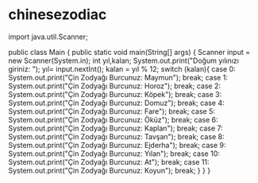 # chinesezodiac
import java.util.Scanner;

public class Main {
    public static void main(String[] args) {
        Scanner input = new Scanner(System.in);
        int yıl,kalan;
        System.out.print("Doğum yılınızı giriniz: ");
        yıl= input.nextInt();
        kalan = yıl % 12;
    switch (kalan){
        case 0:
            System.out.print("Çin Zodyağı Burcunuz: Maymun");
            break;
        case 1:
            System.out.print("Çin Zodyağı Burcunuz: Horoz");
            break;
        case 2:
            System.out.print("Çin Zodyağı Burcunuz: Köpek");
            break;
        case 3:
            System.out.print("Çin Zodyağı Burcunuz: Domuz");
            break;
        case 4:
            System.out.print("Çin Zodyağı Burcunuz: Fare");
            break;
        case 5:
            System.out.print("Çin Zodyağı Burcunuz: Öküz");
            break;
        case 6:
            System.out.print("Çin Zodyağı Burcunuz: Kaplan");
            break;
        case 7:
            System.out.print("Çin Zodyağı Burcunuz: Tavşan");
            break;
        case 8:
            System.out.print("Çin Zodyağı Burcunuz: Ejderha");
            break;
        case 9:
            System.out.print("Çin Zodyağı Burcunuz: Yılan");
            break;
        case 10:
            System.out.print("Çin Zodyağı Burcunuz: At");
            break;
        case 11:
            System.out.print("Çin Zodyağı Burcunuz: Koyun");
            break;
    }
}
    }
